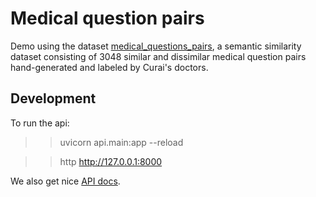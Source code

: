 # Medical question pairs

Demo using the dataset [medical_questions_pairs][1], a semantic similarity dataset consisting of 3048 similar and dissimilar medical question pairs hand-generated and labeled by Curai's doctors.


## Development

To run the api:

>> uvicorn api.main:app --reload

>> http http://127.0.0.1:8000

We also get nice [API docs][2].


[1]: https://huggingface.co/datasets/medical_questions_pairs
[2]: http://127.0.0.1:8000/docs
